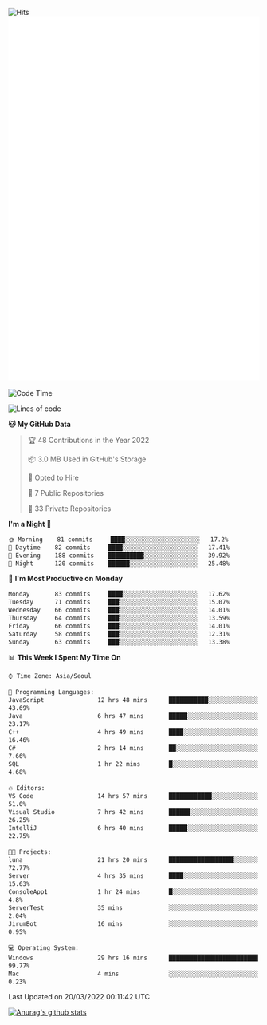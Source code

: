 ![Hits](https://hits.seeyoufarm.com/api/count/incr/badge.svg?url=https%3A%2F%2Fgithub.com%2Fkokose1234&count_bg=%2379C83D&title_bg=%23555555&icon=apple.svg&icon_color=%23E7E7E7&title=hits&edge_flat=false)
<br/>
![Metrics](https://github.com/kokose1234/kokose1234/blob/main/github-metrics.svg)

<!--START_SECTION:waka-->
![Code Time](http://img.shields.io/badge/Code%20Time-593%20hrs%204%20mins-blue)

![Lines of code](https://img.shields.io/badge/From%20Hello%20World%20I%27ve%20Written-2%20Million%20lines%20of%20code-blue)

**🐱 My GitHub Data** 

> 🏆 48 Contributions in the Year 2022
 > 
> 📦 3.0 MB Used in GitHub's Storage 
 > 
> 💼 Opted to Hire
 > 
> 📜 7 Public Repositories 
 > 
> 🔑 33 Private Repositories  
 > 
**I'm a Night 🦉** 

```text
🌞 Morning    81 commits     ████░░░░░░░░░░░░░░░░░░░░░   17.2% 
🌆 Daytime    82 commits     ████░░░░░░░░░░░░░░░░░░░░░   17.41% 
🌃 Evening    188 commits    ██████████░░░░░░░░░░░░░░░   39.92% 
🌙 Night      120 commits    ██████░░░░░░░░░░░░░░░░░░░   25.48%

```
📅 **I'm Most Productive on Monday** 

```text
Monday       83 commits     ████░░░░░░░░░░░░░░░░░░░░░   17.62% 
Tuesday      71 commits     ███░░░░░░░░░░░░░░░░░░░░░░   15.07% 
Wednesday    66 commits     ███░░░░░░░░░░░░░░░░░░░░░░   14.01% 
Thursday     64 commits     ███░░░░░░░░░░░░░░░░░░░░░░   13.59% 
Friday       66 commits     ███░░░░░░░░░░░░░░░░░░░░░░   14.01% 
Saturday     58 commits     ███░░░░░░░░░░░░░░░░░░░░░░   12.31% 
Sunday       63 commits     ███░░░░░░░░░░░░░░░░░░░░░░   13.38%

```


📊 **This Week I Spent My Time On** 

```text
⌚︎ Time Zone: Asia/Seoul

💬 Programming Languages: 
JavaScript               12 hrs 48 mins      ███████████░░░░░░░░░░░░░░   43.69% 
Java                     6 hrs 47 mins       █████░░░░░░░░░░░░░░░░░░░░   23.17% 
C++                      4 hrs 49 mins       ████░░░░░░░░░░░░░░░░░░░░░   16.46% 
C#                       2 hrs 14 mins       ██░░░░░░░░░░░░░░░░░░░░░░░   7.66% 
SQL                      1 hr 22 mins        █░░░░░░░░░░░░░░░░░░░░░░░░   4.68%

🔥 Editors: 
VS Code                  14 hrs 57 mins      ████████████░░░░░░░░░░░░░   51.0% 
Visual Studio            7 hrs 42 mins       ██████░░░░░░░░░░░░░░░░░░░   26.25% 
IntelliJ                 6 hrs 40 mins       █████░░░░░░░░░░░░░░░░░░░░   22.75%

🐱‍💻 Projects: 
luna                     21 hrs 20 mins      ██████████████████░░░░░░░   72.77% 
Server                   4 hrs 35 mins       ████░░░░░░░░░░░░░░░░░░░░░   15.63% 
ConsoleApp1              1 hr 24 mins        █░░░░░░░░░░░░░░░░░░░░░░░░   4.8% 
ServerTest               35 mins             ░░░░░░░░░░░░░░░░░░░░░░░░░   2.04% 
JirumBot                 16 mins             ░░░░░░░░░░░░░░░░░░░░░░░░░   0.95%

💻 Operating System: 
Windows                  29 hrs 16 mins      █████████████████████████   99.77% 
Mac                      4 mins              ░░░░░░░░░░░░░░░░░░░░░░░░░   0.23%

```


 Last Updated on 20/03/2022 00:11:42 UTC
<!--END_SECTION:waka-->

[![Anurag's github stats](https://github-readme-stats.vercel.app/api?username=kokose1234&theme=dracula)](https://github.com/anuraghazra/github-readme-stats)



	
